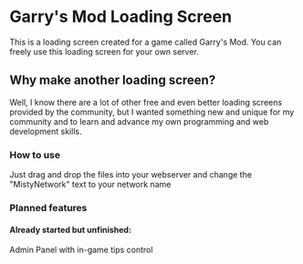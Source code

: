 
# Garry's Mod Loading Screen
This is a loading screen created for a game called Garry's Mod.
You can freely use this loading screen for your own server.

## Why make another loading screen?

Well, I know there are a lot of other free and even better loading screens provided by the community, but I wanted something new and unique for my community and to learn and advance my own programming and web development skills.

### How to use

Just drag and drop the files into your webserver and change the "MistyNetwork" text to your network name 


### Planned features

#### Already started but unfinished:

 Admin Panel with in-game tips control


